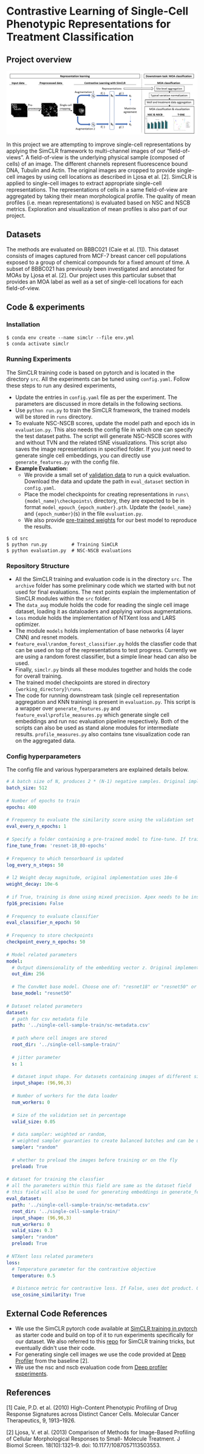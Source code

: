 # Contrastive Learning of Single-Cell Phenotypic Representations for Treatment Classification
## Project overview

![](fig/fig.png)

In this project we are attempting to improve single-cell representations by applying the SimCLR framework to multi-channel images of our “field-of-views”. A field-of-view is the underlying physical sample (composed of cells) of an image. The different channels represent fluorescence bound DNA, Tubulin and Actin. The original images are cropped to provide single-cell images by using cell locations as described in Ljosa et al. [2]. SimCLR is applied to single-cell images to extract appropriate single-cell representations. The representations of cells in a same field-of-view are aggregated by taking their mean morphological profile. The quality of mean profiles (i.e. mean representations) is evaluated based on NSC and NSCB metrics. Exploration and visualization of mean profiles is also part of our project.

## Datasets
The methods are evaluated on BBBC021 (Caie et al. [1]). This dataset consists of images captured from MCF-7 breast cancer cell populations exposed to a group of chemical compounds for a fixed amount of time. A subset of BBBC021 has previously been investigated and annotated for MOAs by Ljosa et al. [2]. Our project uses this particular subset that provides an MOA label as well as a set of single-cell locations for each field-of-view.

## Code & experiments
### Installation
```
$ conda env create --name simclr --file env.yml
$ conda activate simclr
```

### Running Experiments
The SimCLR training code is based on pytorch and is located in the directory `src`. All the experiments can be tuned using `config.yaml`. Follow these steps to run any desired experiments,
- Update the entries in `config.yaml` file as per the experiment. The parameters are discussed in more details in the following sections.
- Use `python run.py` to train the SimCLR framework, the trained models will be stored in `runs` directory.
- To evaluate NSC-NSCB scores, update the model path and epoch ids in `evaluation.py`. This also needs the config file in which one can specify the test dataset paths. The script will generate NSC-NSCB scores with and without TVN and the related tSNE visualizations. This script also saves the image representations in specified folder. If you just need to generate single cell embeddings, you can directly use `generate_features.py` with the config file.
- **Example Evaluation:** 
  - We provide a small set of [validation data](https://polybox.ethz.ch/index.php/s/xq7uhAwkZAu2UQR) to run a quick evaluation. Download the data and update the path in `eval_dataset` section in `config.yaml`. 
  - Place the model checkpoints for creating representations in `runs\{model_name}\checkpoints\` directory, they are expected to be in format `model_epouch_{epoch_number}.pth`. Update the `{model_name}` and `{epoch_number}`(s) in the file `evaluation.py`. 
  - We also provide [pre-trained weights](https://polybox.ethz.ch/index.php/s/y2EJknOtLL6B8EF) for our best model to reproduce the results.

```
$ cd src
$ python run.py         # Training SimCLR
$ python evaluation.py  # NSC-NSCB evaluations
```

### Repository Structure
- All the SimCLR training and evaluation code is in the directory `src`. The `archive` folder has some preliminary code which we started with but not used for final evaluations. The next points explain the implementation of SimCLR modules within the `src` folder.
- The `data_aug` module holds the code for reading the single cell image dataset, loading it as dataloaders and applying various augmentations.
- `loss` module holds the implementation of NTXent loss and LARS optimizer.
- The module `models` holds implementation of base networks (4 layer CNN) and resnet models.
- `feature_eval\random_forest_classifier.py` holds the classfier code that can be used on top of the representations to test progress. Currently we are using a random forest classifier, but a simple linear head can also be used.
- Finally, `simclr.py` binds all these modules together and holds the code for overall training.
- The trained model checkpoints are stored in directory `{working_directory}\runs`.
- The code for running downstream task (single cell representation aggregation and KNN training) is present in `evaluation.py`. This script is a wrapper over `generate_features.py` and `feature_eval\profile_measures.py` which generate single cell embeddings and run nsc evaluation pipeline respectively. Both of the scripts can also be used as stand alone modules for intermediate results. `profile_measures.py` also contains tsne visualization code ran on the aggregated data.

### Config hyperparameters
The config file and various hyperparameters are explained details below.

```yaml
# A batch size of N, produces 2 * (N-1) negative samples. Original implementation uses a batch size of 8192
batch_size: 512

# Number of epochs to train
epochs: 400

# Frequency to evaluate the similarity score using the validation set
eval_every_n_epochs: 1

# Specify a folder containing a pre-trained model to fine-tune. If training from scratch, pass None.
fine_tune_from: 'resnet-18_80-epochs'

# Frequency to which tensorboard is updated
log_every_n_steps: 50

# l2 Weight decay magnitude, original implementation uses 10e-6
weight_decay: 10e-6

# if True, training is done using mixed precision. Apex needs to be installed in this case.
fp16_precision: False

# Frequency to evaluate classifier
eval_classifier_n_epoch: 50

# Frequency to store checkpoints
checkpoint_every_n_epochs: 50

# Model related parameters
model:
  # Output dimensionality of the embedding vector z. Original implementation uses 2048
  out_dim: 256

  # The ConvNet base model. Choose one of: "resnet18" or "resnet50" or "resnet101". Original implementation uses resnet50
  base_model: "resnet50"

# Dataset related parameters
dataset:
  # path for csv metadata file
  path: '../single-cell-sample-train/sc-metadata.csv'

  # path where cell images are stored
  root_dir: '../single-cell-sample-train/'

  # jitter parameter
  s: 1

  # dataset input shape. For datasets containing images of different size, this defines the final
  input_shape: (96,96,3)

  # Number of workers for the data loader
  num_workers: 0

  # Size of the validation set in percentage
  valid_size: 0.05

  # data sampler: weighted or random,
  # weighted sampler guaranties to create balanced batches and can be used for training with full DMSO datasets
  sampler: "random"

  # whether to preload the images before training or on the fly
  preload: True

# dataset for training the classfier
# all the parameters within this field are same as the dataset field
# this field will also be used for generating embeddings in generate_features.py
eval_dataset:
  path: '../single-cell-sample-train/sc-metadata.csv'
  root_dir: '../single-cell-sample-train/'
  input_shape: (96,96,3)
  num_workers: 0
  valid_size: 0.3
  sampler: "random"
  preload: True

# NTXent loss related parameters
loss:
  # Temperature parameter for the contrastive objective
  temperature: 0.5

  # Distance metric for contrastive loss. If False, uses dot product. Original implementation uses cosine similarity.
  use_cosine_similarity: True
```

## External Code References
- We use the SimCLR pytorch code available at [SimCLR training in pytorch](https://github.com/sthalles/SimCLR) as starter code and build on top of it to run experiments specifically for our dataset. We also referred to this [repo](https://github.com/Spijkervet/SimCLR) for SimCLR training tricks, but eventually didn't use their code.
- For generating single cell images we use the code provided at [Deep Profiler](https://github.com/cytomining/DeepProfiler) from the baseline [2].
- We use the nsc and nscb evaluation code from [Deep profiler experiments](https://github.com/broadinstitute/DeepProfilerExperiments).

## References
[1] Caie, P.D. et al. (2010) High-Content Phenotypic Profiling of Drug Response Signatures across Distinct Cancer Cells. Molecular Cancer Therapeutics, 9, 1913–1926.

[2] Ljosa, V. et al. (2013) Comparison of Methods for Image-Based Profiling of Cellular Morphological Responses to Small- Molecule Treatment. J Biomol Screen. 18(10):1321–9. doi: 10.1177/1087057113503553.
